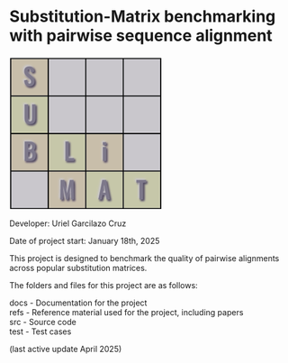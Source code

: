 # Substitution-Matrix benchmarking with pairwise sequence alignment

![Alt text](./icons/logo.png "Sublimat logo")


Developer: Uriel Garcilazo Cruz

Date of project start: January 18th, 2025

This project is designed to benchmark the quality of pairwise alignments across popular substitution matrices.

The folders and files for this project are as follows:

docs - Documentation for the project  
refs - Reference material used for the project, including papers  
src - Source code  
test - Test cases  

(last active update April 2025)